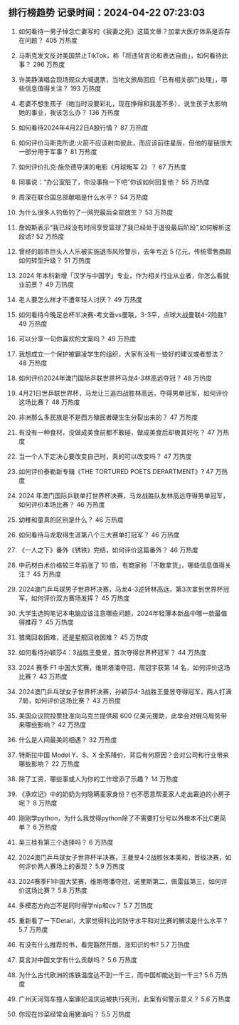 
## 排行榜趋势 记录时间：2024-04-22 07:23:03
  
  1. 如何看待一男子悼念亡妻写的《我妻之死》这篇文章？加拿大医疗体系是否存在问题？ 405 万热度
    
  2. 马斯克发文反对美国禁止TikTok，称「将违背言论和表达自由」，如何看待此事？ 296 万热度
    
  3. 许美静演唱会现场观众大喊退票，当地文旅局回应「已有相关部门处理」，哪些信息值得关注？ 193 万热度
    
  4. 老婆不想生孩子（她当时没要彩礼，现在挣得和我差不多），说生孩子太影响她的事业，我该怎么办？ 136 万热度
    
  5. 如何看待2024年4月22日A股行情？ 87 万热度
    
  6. 如何评价马斯克所说:火箭不应该射向彼此，而应该前往星辰，但他的星链很大一部分用于军事？ 81 万热度
    
  7. 如何评价扎克·施奈德导演的电影《月球叛军 2》？ 67 万热度
    
  8. 同事说：“办公室脏了，你没事拖一下吧”你该如何回复他？ 55 万热度
    
  9. 周深在联合国总部献唱是什么水平？ 54 万热度
    
  10. 为什么很多人钓鱼钓了一网兜最后全部放生？ 53 万热度
    
  11. 詹姆斯表示“我已经没有时间享受篮球了我已经处于退役最后阶段”,如何解析这段话? 52 万热度
    
  12. 曾经的超市巨头人人乐被实施退市风险警示，去年亏近 5 亿元，传统零售商超如何转型升级？ 51 万热度
    
  13. 2024 年本科新增「汉学与中国学」专业，作为相关行业从业者，你怎么看就业前景？ 49 万热度
    
  14. 老人要怎么样才不遭年轻人讨厌？ 49 万热度
    
  15. 如何看待今晚足总杯半决赛-考文垂vs曼联，3-3平，点球大战曼联4-2险胜? 49 万热度
    
  16. 可以分享一句你喜欢的文案吗？ 49 万热度
    
  17. 我想成立一个保护被霸凌学生的组织，大家有没有一些好的建议或者想法？ 48 万热度
    
  18. 如何评价2024年澳门国际乒联世界杯马龙4-3林高远夺冠？ 48 万热度
    
  19. 4月21日世乒联世界杯，马龙让三追四战胜林高远，夺得男单冠军，如何评价这场比赛？ 48 万热度
    
  20. 非洲那么多民族是不是西方殖民者硬生生分裂出来的？ 47 万热度
    
  21. 有没有一种食材，没做成美食前都不敢碰，做成美食后却极其好吃？ 47 万热度
    
  22. 当一个人下定决心要改变自己时，真的可以改变吗？ 47 万热度
    
  23. 如何评价泰勒新专辑《THE TORTURED POETS DEPARTMENT》? 47 万热度
    
  24. 2024 年澳门国际乒联单打世界杯决赛，马龙战胜队友林高远夺得男单冠军，如何评价本场比赛？ 46 万热度
    
  25. 幼稚和童真的区别是什么？ 46 万热度
    
  26. 如何看待马龙取得生涯第八个三大赛单打冠军？ 46 万热度
    
  27. 《一人之下》番外《锈铁》完结，如何评价这篇番外？ 46 万热度
    
  28. 中药材白术价格较三年前涨了 10 倍，有商家称「不敢拿货」，哪些信息值得关注？ 45 万热度
    
  29. 2024澳门乒乓球男子世界杯决赛，马龙4-3逆转林高远，第3次拿到世界杯冠军，如何评价双方赛场发挥？ 45 万热度
    
  30. 大学生选购笔记本电脑应该注意哪些问题，2024年轻薄本新品中哪一款最值得推荐？ 45 万热度
    
  31. 猎鹰回收困难，还是星舰回收困难？ 45 万热度
    
  32. 如何看待孙颖莎4：3战胜王曼昱，首次夺得世界杯冠军？ 44 万热度
    
  33. 2024 赛季 F1 中国大奖赛，维斯塔潘夺冠，周冠宇获第 14 名，如何评价这场比赛？ 43 万热度
    
  34. 2024澳门乒乓球女子世界杯决赛，孙颖莎4-3战胜王曼昱夺得冠军，两人打满7局，如何评价这场比赛？ 43 万热度
    
  35. 美国众议院投票批准向乌克兰提供超 600 亿美元援助，此举会对俄乌局势带来哪些影响？ 42 万热度
    
  36. 什么是人间最美的相遇？ 32 万热度
    
  37. 特斯拉中国 Model Y、S、X 全系降价，背后有何原因？会对公司和行业带来哪些影响？ 22 万热度
    
  38. 除了工资，哪些事或人为你的工作增添了乐趣？ 14 万热度
    
  39. 《承欢记》中的奶奶为何隐瞒麦家身份？也不愿意帮麦家人走出窘迫的小房子呢？ 8 万热度
    
  40. 刚刚学python，为什么我觉得python除了不需要打分号以外根本不比C更简单？ 6 万热度
    
  41. 吴三桂有第三个选择吗？ 6 万热度
    
  42. 2024澳门乒乓球女子世界杯半决赛，王曼昱4-2战胜张本美和，晋级决赛，如何评价两人赛场上的表现？ 5.9 万热度
    
  43. 2024赛季F1中国大奖赛，维斯塔潘夺冠，诺里斯第二，佩雷兹第三，如何评价这场比赛？ 5.8 万热度
    
  44. 多模态方向岂不是同时得学nlp和cv？ 5.7 万热度
    
  45. 重新看了一下Detail，大家觉得科比的防守水平和对比赛的解读是什么水平？ 5.7 万热度
    
  46. 有没有什么推荐的书，看完豁然开朗，涨知识的书? 5.7 万热度
    
  47. 莫言对中国文学有什么贡献吗？ 5.6 万热度
    
  48. 为什么古代欧洲的炼铁温度达不到一千三，而中国却能达到一千三? 5.6 万热度
    
  49. 广州天河驾车撞人案罪犯温庆运被执行死刑，此案有何警示意义？ 5.6 万热度
    
  50. 你现在炒菜经常会用猪油吗？ 5.5 万热度
    